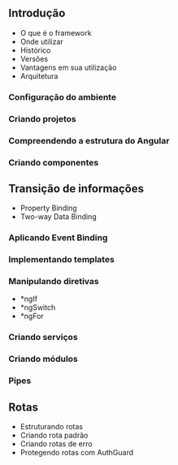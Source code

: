 ## Introdução

- O que é o framework
- Onde utilizar
- Histórico
- Versões
- Vantagens em sua utilização
- Arquitetura

### Configuração do ambiente
### Criando projetos
### Compreendendo a estrutura do Angular
### Criando componentes
## Transição de informações
- Property Binding
- Two-way Data Binding
### Aplicando Event Binding
### Implementando templates
### Manipulando diretivas
- *ngIf
- *ngSwitch
- *ngFor
### Criando serviços
### Criando módulos
### Pipes
## Rotas
- Estruturando rotas
- Criando rota padrão
- Criando rotas de erro
- Protegendo rotas com AuthGuard
